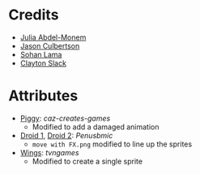 

# Credits
- [Julia Abdel-Monem](https://github.com/MusicalArtist12)
- [Jason Culbertson](https://github.com/JTCulbertson)
- [Sohan Lama](https://github.com/Soohann)
- [Clayton Slack](https://github.com/Harpy88)

# Attributes
- [Piggy](https://caz-creates-games.itch.io/piggy): *caz-creates-games*
	- Modified to add a damaged animation
- [Droid 1](https://penusbmic.itch.io/sci-fi-character-pack-6), [Droid 2](https://penusbmic.itch.io/sci-fi-character-pack-12): *Penusbmic*
	- `move with FX.png` modified to line up the sprites
- [Wings](https://www.deviantart.com/tvngames/art/Wing-Sprites-FOR-323starlight-279590474): *tvngames*
	- Modified to create a single sprite
